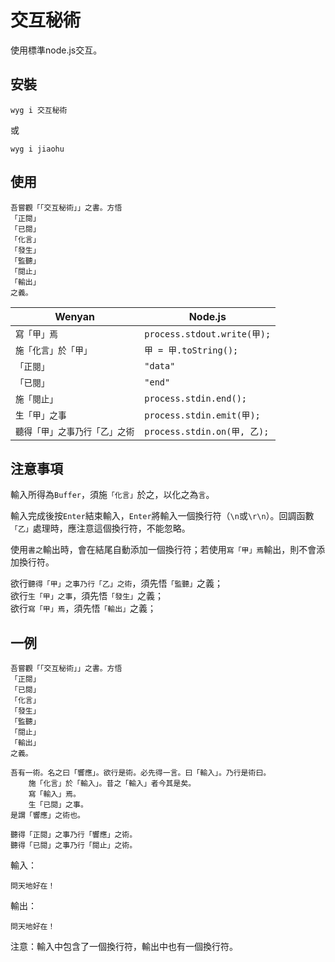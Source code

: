 # 交互秘術
使用標準node.js交互。

## 安裝
```
wyg i 交互秘術
```
或
```
wyg i jiaohu
```

## 使用
```
吾嘗觀「「交互秘術」」之書。方悟
「正閱」
「已閱」
「化言」
「發生」
「監聽」
「閱止」
「輸出」
之義。
```

| Wenyan | Node.js |
| ------ | ------ |
| `寫「甲」焉` | `process.stdout.write(甲);` |
| `施「化言」於「甲」` | `甲 = 甲.toString();` |
| `「正閱」` | `"data"` |
| `「已閱」` | `"end"` |
| `施「閱止」` | `process.stdin.end();` |
| `生「甲」之事` | `process.stdin.emit(甲);` |
| `聽得「甲」之事乃行「乙」之術` | `process.stdin.on(甲, 乙);` |

## 注意事項
輸入所得為`Buffer`，須施`「化言」`於之，以化之為`言`。  

輸入完成後按`Enter`結束輸入，`Enter`將輸入一個換行符（`\n`或`\r\n`）。回調函數`「乙」`處理時，應注意這個換行符，不能忽略。  

使用`書之`輸出時，會在結尾自動添加一個換行符；若使用`寫「甲」焉`輸出，則不會添加換行符。

欲行`聽得「甲」之事乃行「乙」之術`，須先悟`「監聽」`之義；  
欲行`生「甲」之事`，須先悟`「發生」`之義；  
欲行`寫「甲」焉`，須先悟`「輸出」`之義；  

## 一例

```
吾嘗觀「「交互秘術」」之書。方悟
「正閱」
「已閱」
「化言」
「發生」
「監聽」
「閱止」
「輸出」
之義。

吾有一術。名之曰「響應」。欲行是術。必先得一言。曰「輸入」。乃行是術曰。
    施「化言」於「輸入」。昔之「輸入」者今其是矣。
    寫「輸入」焉。
    生「已閱」之事。
是謂「響應」之術也。

聽得「正閱」之事乃行「響應」之術。
聽得「已閱」之事乃行「閱止」之術。
```
輸入：
```
問天地好在！

```
輸出：
```
問天地好在！

```
注意：輸入中包含了一個換行符，輸出中也有一個換行符。
